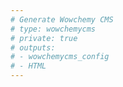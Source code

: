 ```yaml
---
# Generate Wowchemy CMS
# type: wowchemycms
# private: true
# outputs:
# - wowchemycms_config
# - HTML
---
```

